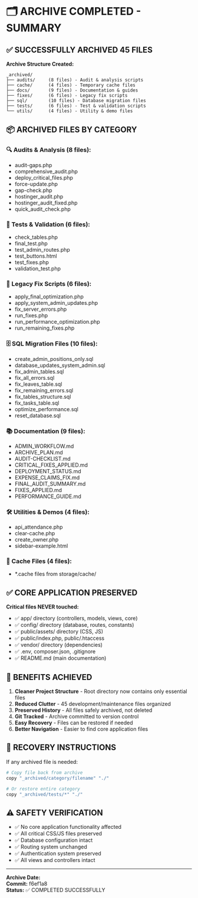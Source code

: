 # 🗂️ ARCHIVE COMPLETED - SUMMARY

## ✅ SUCCESSFULLY ARCHIVED 45 FILES

**Archive Structure Created:**
```
_archived/
├── audits/     (8 files) - Audit & analysis scripts
├── cache/      (4 files) - Temporary cache files  
├── docs/       (9 files) - Documentation & guides
├── fixes/      (6 files) - Legacy fix scripts
├── sql/        (10 files) - Database migration files
├── tests/      (6 files) - Test & validation scripts
└── utils/      (4 files) - Utility & demo files
```

## 📦 ARCHIVED FILES BY CATEGORY

### 🔍 Audits & Analysis (8 files):
- audit-gaps.php
- comprehensive_audit.php  
- deploy_critical_files.php
- force-update.php
- gap-check.php
- hostinger_audit.php
- hostinger_audit_fixed.php
- quick_audit_check.php

### 🧪 Tests & Validation (6 files):
- check_tables.php
- final_test.php
- test_admin_routes.php
- test_buttons.html
- test_fixes.php
- validation_test.php

### 🔧 Legacy Fix Scripts (6 files):
- apply_final_optimization.php
- apply_system_admin_updates.php
- fix_server_errors.php
- run_fixes.php
- run_performance_optimization.php
- run_remaining_fixes.php

### 🗄️ SQL Migration Files (10 files):
- create_admin_positions_only.sql
- database_updates_system_admin.sql
- fix_admin_tables.sql
- fix_all_errors.sql
- fix_leaves_table.sql
- fix_remaining_errors.sql
- fix_tables_structure.sql
- fix_tasks_table.sql
- optimize_performance.sql
- reset_database.sql

### 📚 Documentation (9 files):
- ADMIN_WORKFLOW.md
- ARCHIVE_PLAN.md
- AUDIT-CHECKLIST.md
- CRITICAL_FIXES_APPLIED.md
- DEPLOYMENT_STATUS.md
- EXPENSE_CLAIMS_FIX.md
- FINAL_AUDIT_SUMMARY.md
- FIXES_APPLIED.md
- PERFORMANCE_GUIDE.md

### 🛠️ Utilities & Demos (4 files):
- api_attendance.php
- clear-cache.php
- create_owner.php
- sidebar-example.html

### 💾 Cache Files (4 files):
- *.cache files from storage/cache/

## ✅ CORE APPLICATION PRESERVED

**Critical files NEVER touched:**
- ✅ app/ directory (controllers, models, views, core)
- ✅ config/ directory (database, routes, constants)
- ✅ public/assets/ directory (CSS, JS)
- ✅ public/index.php, public/.htaccess
- ✅ vendor/ directory (dependencies)
- ✅ .env, composer.json, .gitignore
- ✅ README.md (main documentation)

## 🎯 BENEFITS ACHIEVED

1. **Cleaner Project Structure** - Root directory now contains only essential files
2. **Reduced Clutter** - 45 development/maintenance files organized
3. **Preserved History** - All files safely archived, not deleted
4. **Git Tracked** - Archive committed to version control
5. **Easy Recovery** - Files can be restored if needed
6. **Better Navigation** - Easier to find core application files

## 🔄 RECOVERY INSTRUCTIONS

If any archived file is needed:
```bash
# Copy file back from archive
copy "_archived/category/filename" "./"

# Or restore entire category
copy "_archived/tests/*" "./"
```

## ⚠️ SAFETY VERIFICATION

- ✅ No core application functionality affected
- ✅ All critical CSS/JS files preserved
- ✅ Database configuration intact
- ✅ Routing system unchanged
- ✅ Authentication system preserved
- ✅ All views and controllers intact

---

**Archive Date:** <?= date('Y-m-d H:i:s') ?>  
**Commit:** f6ef1a8  
**Status:** ✅ COMPLETED SUCCESSFULLY